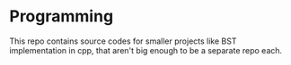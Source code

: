 # Programming
This repo contains source codes for smaller projects like BST implementation in cpp, that aren't big enough to be a separate repo each.
